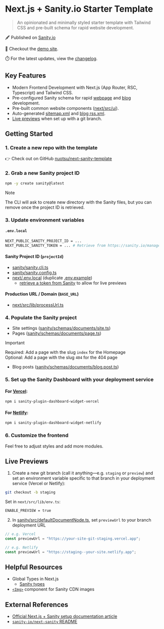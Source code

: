 # Next.js + Sanity.io Starter Template

> An opinionated and minimally styled starter template with Tailwind CSS and pre-built schema for rapid website development.

🖋️ Published on [Sanity.io](https://www.sanity.io/templates/next-sanity-template)

🚀 Checkout the [demo site](https://next-sanity-template-demo.vercel.app).

⏱️ For the latest updates, view the [changelog](/CHANGELOG.md).

## Key Features

- Modern Frontend Development with Next.js (App Router, RSC, Typescript) and Tailwind CSS.
- Pre-configured Sanity schema for rapid [webpage](sanity/schemas/documents/page.ts) and [blog](sanity/schemas/documents/blog.post.ts) development.
- Pre-built common website components ([next/src/ui](next/src/ui)).
- Auto-generated [sitemap.xml](next/src/app/sitemap.ts) and [blog rss.xml](next/src/app/blog/rss.xml/route.ts).
- [Live previews](#live-previews) when set up with a git branch.

## Getting Started

### 1. Create a new repo with the template

👉 Check out on GitHub [nuotsu/next-sanity-template](https://github.com/new?template_name=next-sanity-template&template_owner=nuotsu)

### 2. Grab a new Sanity project ID

```sh
npm -y create sanity@latest
```

> [!NOTE]
> The CLI will ask to create new directory with the Sanity files, but you can remove once the project ID is retrieved.

### 3. Update environment variables

#### `.env.local`

```sh
NEXT_PUBLIC_SANITY_PROJECT_ID = ...
NEXT_PUBLIC_SANITY_TOKEN = ... # Retrieve from https://sanity.io/manage
```

#### Sanity Project ID (`projectId`)

- [sanity/sanity.cli.ts](sanity/sanity.cli.ts#L5)
- [sanity/sanity.config.ts](sanity/sanity.config.ts#L19)
- [next/.env.local](next/.env.local) (duplicate [.env.example](next/.env.example))
  - [retrieve a token from Sanity](https://sanity.io/manage) to allow for live previews

#### Production URL / Domain (`BASE_URL`)

- [next/src/lib/processUrl.ts](next/src/lib/processUrl.ts#L1)

### 4. Populate the Sanity project

- Site settings ([sanity/schemas/documents/site.ts](sanity/schemas/documents/site.ts))
- Pages ([sanity/schemas/documents/page.ts](sanity/schemas/documents/page.ts))

> [!IMPORTANT]
> Required: Add a page with the slug `index` for the Homepage<br>
> Optional: Add a page with the slug `404` for the 404 page

- Blog posts ([sanity/schemas/documents/blog.post.ts](sanity/schemas/documents/blog.post.ts))

### 5. Set up the Sanity Dashboard with your deployment service

#### For [Vercel](https://www.sanity.io/plugins/vercel-dashboard-widget):

```sh
npm i sanity-plugin-dashboard-widget-vercel
```

#### For [Netlify](https://www.sanity.io/plugins/sanity-plugin-dashboard-widget-netlify):

```sh
npm i sanity-plugin-dashboard-widget-netlify
```

### 6. Customize the frontend

Feel free to adjust styles and add more modules.

## Live Previews

1. Create a new git branch (call it anything—e.g. `staging` or `preview`) and set an environment variable specific to that branch in your deployment service (Vercel or Netlify):

```sh
git checkout -b staging
```

Set in `next/src/lib/env.ts`:

```sh
ENABLE_PREVIEW = true
```

2. In [sanity/src/defaultDocumentNode.ts](sanity/src/defaultDocumentNode.ts#L5), set `previewUrl` to your branch deployment URL

```ts
// e.g. Vercel
const previewUrl = "https://your-site-git-staging.vercel.app";

// e.g. Netlify
const previewUrl = "https://staging--your-site.netlify.app";
```

## Helpful Resources

- Global Types in Next.js
  - [Sanity types](next/src/types/Sanity.d.ts#L4)
- [`<Img>`](next/src/ui/Img.tsx) component for Sanity CDN images

## External References

- [Official Next.js + Sanity setup documentation article](https://www.sanity.io/plugins/next-sanity)
- [`sanity-io/next-sanity` README](https://github.com/sanity-io/next-sanity#readme)
